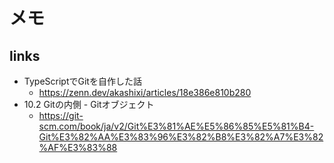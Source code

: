 # メモ

## links

- TypeScriptでGitを自作した話
  - <https://zenn.dev/akashixi/articles/18e386e810b280>
- 10.2 Gitの内側 - Gitオブジェクト
  - <https://git-scm.com/book/ja/v2/Git%E3%81%AE%E5%86%85%E5%81%B4-Git%E3%82%AA%E3%83%96%E3%82%B8%E3%82%A7%E3%82%AF%E3%83%88>
